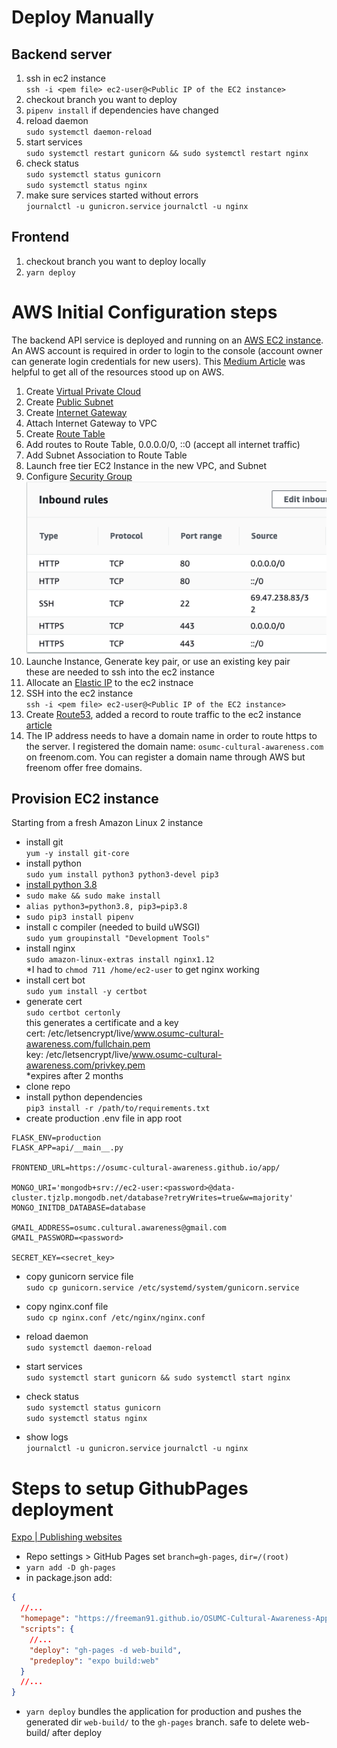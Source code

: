 # Deploy Manually

## Backend server

1. ssh in ec2 instance  
   `ssh -i <pem file> ec2-user@<Public IP of the EC2 instance>`
2. checkout branch you want to deploy
3. `pipenv install` if dependencies have changed
4. reload daemon  
   `sudo systemctl daemon-reload`
5. start services  
   `sudo systemctl restart gunicorn && sudo systemctl restart nginx`
6. check status  
   `sudo systemctl status gunicorn`  
   `sudo systemctl status nginx`
7. make sure services started without errors  
   `journalctl -u gunicron.service`
   `journalctl -u nginx`

## Frontend

1. checkout branch you want to deploy locally
2. `yarn deploy`

# AWS Initial Configuration steps

The backend API service is deployed and running on an [AWS EC2 instance](https://docs.aws.amazon.com/AWSEC2/latest/UserGuide/concepts.html). An AWS account is required in order to login to the console (account owner can generate login credentials for new users).
This [Medium Article](https://medium.com/@shefaliaj7/hosting-react-flask-mongodb-web-application-on-aws-part-1-introduction-f49b1be79f48) was helpful to get all of the resources stood up on AWS.

1. Create [Virtual Private Cloud](https://aws.amazon.com/vpc/)
2. Create [Public Subnet](https://docs.aws.amazon.com/vpc/latest/userguide/VPC_Subnets.html)
3. Create [Internet Gateway](https://docs.aws.amazon.com/vpc/latest/userguide/VPC_Internet_Gateway.html)
4. Attach Internet Gateway to VPC
5. Create [Route Table](https://docs.aws.amazon.com/vpc/latest/userguide/VPC_Route_Tables.html)
6. Add routes to Route Table, 0.0.0.0/0, ::0 (accept all internet traffic)
7. Add Subnet Association to Route Table
8. Launch free tier EC2 Instance in the new VPC, and Subnet
9. Configure [Security Group](https://docs.aws.amazon.com/vpc/latest/userguide/VPC_SecurityGroups.html)  
   ![Inbound Rules](../images/security-group-rules.png)
10. Launche Instance, Generate key pair, or use an existing key pair  
    these are needed to ssh into the ec2 instance
11. Allocate an [Elastic IP](https://docs.aws.amazon.com/AWSEC2/latest/UserGuide/elastic-ip-addresses-eip.html) to the ec2 instnace
12. SSH into the ec2 instance  
    `ssh -i <pem file> ec2-user@<Public IP of the EC2 instance>`
13. Create [Route53](https://docs.aws.amazon.com/Route53/latest/DeveloperGuide/Welcome.html), added a record to route traffic to the ec2 instance [article](https://docs.aws.amazon.com/Route53/latest/DeveloperGuide/routing-to-ec2-instance.html)
14. The IP address needs to have a domain name in order to route https to the server. I registered the domain name: `osumc-cultural-awareness.com` on freenom.com. You can register a domain name through AWS but freenom offer free domains.

## Provision EC2 instance

Starting from a fresh Amazon Linux 2 instance

- install git  
  `yum -y install git-core`
- install python  
  `sudo yum install python3 python3-devel pip3`
- [install python 3.8](https://tecadmin.net/install-python-3-8-amazon-linux/)
- `sudo make && sudo make install`
- `alias python3=python3.8, pip3=pip3.8`
- `sudo pip3 install pipenv`
- install c compiler (needed to build uWSGI)  
  `sudo yum groupinstall "Development Tools" `
- install nginx  
  `sudo amazon-linux-extras install nginx1.12`  
  \*I had to `chmod 711 /home/ec2-user` to get nginx working
- install cert bot  
  `sudo yum install -y certbot`
- generate cert  
  `sudo certbot certonly`  
  this generates a certificate and a key  
  cert: /etc/letsencrypt/live/www.osumc-cultural-awareness.com/fullchain.pem  
  key: /etc/letsencrypt/live/www.osumc-cultural-awareness.com/privkey.pem  
  \*expires after 2 months
- clone repo
- install python dependencies  
  `pip3 install -r /path/to/requirements.txt`
- create production .env file in app root

```
FLASK_ENV=production
FLASK_APP=api/__main__.py

FRONTEND_URL=https://osumc-cultural-awareness.github.io/app/

MONGO_URI='mongodb+srv://ec2-user:<password>@data-cluster.tjzlp.mongodb.net/database?retryWrites=true&w=majority'
MONGO_INITDB_DATABASE=database

GMAIL_ADDRESS=osumc.cultural.awareness@gmail.com
GMAIL_PASSWORD=<password>

SECRET_KEY=<secret_key>
```

- copy gunicorn service file  
  `sudo cp gunicorn.service /etc/systemd/system/gunicorn.service`
- copy nginx.conf file  
  `sudo cp nginx.conf /etc/nginx/nginx.conf`

- reload daemon  
  `sudo systemctl daemon-reload`
- start services  
  `sudo systemctl start gunicorn && sudo systemctl start nginx`
- check status  
  `sudo systemctl status gunicorn`  
  `sudo systemctl status nginx`
- show logs  
  `journalctl -u gunicron.service`
  `journalctl -u nginx`

# Steps to setup GithubPages deployment

[Expo | Publishing websites](https://docs.expo.io/distribution/publishing-websites/)

- Repo settings > GitHub Pages set `branch=gh-pages`, `dir=/(root)`
- `yarn add -D gh-pages`
- in package.json add:

```json
{
  //...
  "homepage": "https://freeman91.github.io/OSUMC-Cultural-Awareness-App/",
  "scripts": {
    //...
    "deploy": "gh-pages -d web-build",
    "predeploy": "expo build:web"
  }
  //...
}
```

- `yarn deploy` bundles the application for production and pushes the generated dir `web-build/` to the `gh-pages` branch. safe to delete web-build/ after deploy
